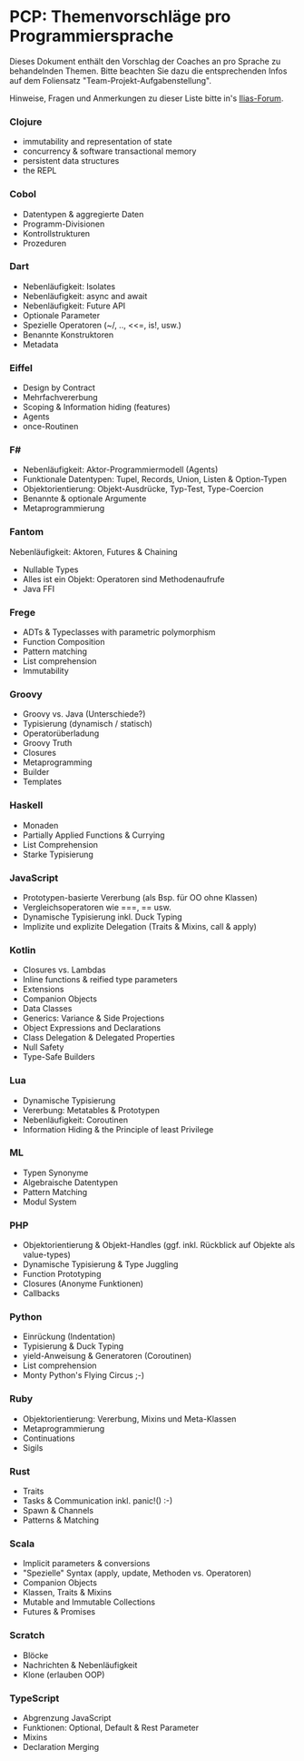 # PCP: Themenvorschläge pro Programmiersprache

Dieses Dokument enthält den Vorschlag der Coaches an pro Sprache zu behandelnden Themen. Bitte beachten Sie dazu die entsprechenden Infos auf dem Foliensatz "Team-Projekt-Aufgabenstellung".

Hinweise, Fragen und Anmerkungen zu dieser Liste bitte in's [Ilias-Forum](https://elearning.hslu.ch/ilias/ilias.php?ref_id=3466986&cmd=showThreads&cmdClass=ilrepositorygui&cmdNode=t9&baseClass=ilrepositorygui).

### Clojure
- immutability and representation of state
- concurrency & software transactional memory
- persistent data structures
- the REPL

### Cobol
- Datentypen & aggregierte Daten
- Programm-Divisionen
- Kontrollstrukturen
- Prozeduren

### Dart
- Nebenläufigkeit: Isolates
- Nebenläufigkeit: async and await
- Nebenläufigkeit: Future API
- Optionale Parameter
- Spezielle Operatoren (~/, .., <<=, is!, usw.)
- Benannte Konstruktoren
- Metadata

### Eiffel
- Design by Contract
- Mehrfachvererbung
- Scoping & Information hiding (features)
- Agents
- once-Routinen

### F\# 
- Nebenläufigkeit: Aktor-Programmiermodell (Agents)
- Funktionale Datentypen: Tupel, Records, Union, Listen & Option-Typen
- Objektorientierung: Objekt-Ausdrücke, Typ-Test, Type-Coercion
- Benannte & optionale Argumente
- Metaprogrammierung

### Fantom
 Nebenläufigkeit: Aktoren, Futures & Chaining
- Nullable Types
- Alles ist ein Objekt: Operatoren sind Methodenaufrufe
- Java FFI

### Frege
- ADTs & Typeclasses with parametric polymorphism
- Function Composition
- Pattern matching
- List comprehension
- Immutability

### Groovy
- Groovy vs. Java (Unterschiede?)
- Typisierung (dynamisch / statisch)
- Operatorüberladung
- Groovy Truth
- Closures
- Metaprogramming
- Builder
- Templates

### Haskell
- Monaden
- Partially Applied Functions & Currying
- List Comprehension
- Starke Typisierung

### JavaScript
- Prototypen-basierte Vererbung (als Bsp. für OO ohne Klassen)
- Vergleichsoperatoren wie ===, == usw.
- Dynamische Typisierung inkl. Duck Typing
- Implizite und explizite Delegation (Traits & Mixins, call & apply)

### Kotlin
- Closures vs. Lambdas
- Inline functions & reified type parameters
- Extensions
- Companion Objects
- Data Classes
- Generics: Variance & Side Projections
- Object Expressions and Declarations
- Class Delegation & Delegated Properties
- Null Safety
- Type-Safe Builders

### Lua
- Dynamische Typisierung
- Vererbung: Metatables & Prototypen
- Nebenläufigkeit: Coroutinen
- Information Hiding & the Principle of least Privilege

### ML
- Typen Synonyme
- Algebraische Datentypen
- Pattern Matching
- Modul System

### PHP
- Objektorientierung & Objekt-Handles (ggf. inkl. Rückblick auf Objekte als value-types)
- Dynamische Typisierung & Type Juggling
- Function Prototyping
- Closures (Anonyme Funktionen)
- Callbacks

### Python
- Einrückung (Indentation)
- Typisierung & Duck Typing
- yield-Anweisung & Generatoren (Coroutinen)
- List comprehension
- Monty Python's Flying Circus ;-)

### Ruby
- Objektorientierung: Vererbung, Mixins und Meta-Klassen
- Metaprogrammierung
- Continuations
- Sigils

### Rust
- Traits
- Tasks & Communication inkl. panic!() :-)
- Spawn & Channels
- Patterns & Matching

### Scala
- Implicit parameters & conversions
- "Spezielle" Syntax (apply, update, Methoden vs. Operatoren)
- Companion Objects
- Klassen, Traits & Mixins
- Mutable and Immutable Collections
- Futures & Promises

### Scratch
- Blöcke
- Nachrichten & Nebenläufigkeit
- Klone (erlauben OOP)

### TypeScript
- Abgrenzung JavaScript
- Funktionen: Optional, Default & Rest Parameter
- Mixins
- Declaration Merging